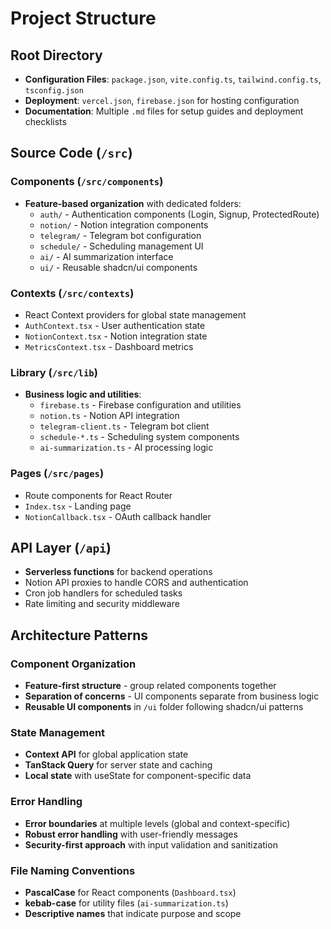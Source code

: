 # Project Structure

## Root Directory
- **Configuration Files**: `package.json`, `vite.config.ts`, `tailwind.config.ts`, `tsconfig.json`
- **Deployment**: `vercel.json`, `firebase.json` for hosting configuration
- **Documentation**: Multiple `.md` files for setup guides and deployment checklists

## Source Code (`/src`)

### Components (`/src/components`)
- **Feature-based organization** with dedicated folders:
  - `auth/` - Authentication components (Login, Signup, ProtectedRoute)
  - `notion/` - Notion integration components
  - `telegram/` - Telegram bot configuration
  - `schedule/` - Scheduling management UI
  - `ai/` - AI summarization interface
  - `ui/` - Reusable shadcn/ui components

### Contexts (`/src/contexts`)
- React Context providers for global state management
- `AuthContext.tsx` - User authentication state
- `NotionContext.tsx` - Notion integration state
- `MetricsContext.tsx` - Dashboard metrics

### Library (`/src/lib`)
- **Business logic and utilities**:
  - `firebase.ts` - Firebase configuration and utilities
  - `notion.ts` - Notion API integration
  - `telegram-client.ts` - Telegram bot client
  - `schedule-*.ts` - Scheduling system components
  - `ai-summarization.ts` - AI processing logic

### Pages (`/src/pages`)
- Route components for React Router
- `Index.tsx` - Landing page
- `NotionCallback.tsx` - OAuth callback handler

## API Layer (`/api`)
- **Serverless functions** for backend operations
- Notion API proxies to handle CORS and authentication
- Cron job handlers for scheduled tasks
- Rate limiting and security middleware

## Architecture Patterns

### Component Organization
- **Feature-first structure** - group related components together
- **Separation of concerns** - UI components separate from business logic
- **Reusable UI components** in `/ui` folder following shadcn/ui patterns

### State Management
- **Context API** for global application state
- **TanStack Query** for server state and caching
- **Local state** with useState for component-specific data

### Error Handling
- **Error boundaries** at multiple levels (global and context-specific)
- **Robust error handling** with user-friendly messages
- **Security-first approach** with input validation and sanitization

### File Naming Conventions
- **PascalCase** for React components (`Dashboard.tsx`)
- **kebab-case** for utility files (`ai-summarization.ts`)
- **Descriptive names** that indicate purpose and scope